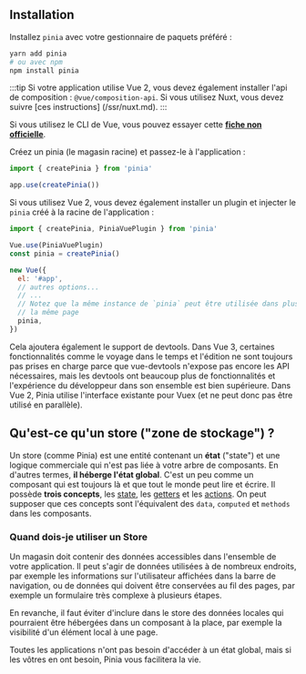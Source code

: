 ## Installation

Installez `pinia` avec votre gestionnaire de paquets préféré :

```bash
yarn add pinia
# ou avec npm
npm install pinia
```

:::tip
Si votre application utilise Vue 2, vous devez également installer l'api de composition : `@vue/composition-api`. Si vous utilisez Nuxt, vous devez suivre [ces instructions] (/ssr/nuxt.md).
:::

Si vous utilisez le CLI de Vue, vous pouvez essayer cette [**fiche non officielle**](https://github.com/wobsoriano/vue-cli-plugin-pinia).

Créez un pinia (le magasin racine) et passez-le à l'application :

```js
import { createPinia } from 'pinia'

app.use(createPinia())
```

Si vous utilisez Vue 2, vous devez également installer un plugin et injecter le `pinia` créé à la racine de l'application :

```js
import { createPinia, PiniaVuePlugin } from 'pinia'

Vue.use(PiniaVuePlugin)
const pinia = createPinia()

new Vue({
  el: '#app',
  // autres options...
  // ...
  // Notez que la même instance de `pinia` peut être utilisée dans plusieurs applications Vue sur
  // la même page
  pinia,
})
```

Cela ajoutera également le support de devtools. Dans Vue 3, certaines fonctionnalités comme le voyage dans le temps et l'édition ne sont toujours pas prises en charge parce que vue-devtools n'expose pas encore les API nécessaires, mais les devtools ont beaucoup plus de fonctionnalités et l'expérience du développeur dans son ensemble est bien supérieure. Dans Vue 2, Pinia utilise l'interface existante pour Vuex (et ne peut donc pas être utilisé en parallèle).

## Qu'est-ce qu'un store ("zone de stockage") ?

Un store (comme Pinia) est une entité contenant un **état** ("state") et une logique commerciale qui n'est pas liée à votre arbre de composants. En d'autres termes, **il héberge l'état global**. C'est un peu comme un composant qui est toujours là et que tout le monde peut lire et écrire. Il possède **trois concepts**, les [state](./core-concepts/state.md), les [getters](./core-concepts/getters.md) et les [actions](./core-concepts/actions.md). On peut supposer que ces concepts sont l'équivalent des `data`, `computed` et `methods` dans les composants.

### Quand dois-je utiliser un Store

Un magasin doit contenir des données accessibles dans l'ensemble de votre application. Il peut s'agir de données utilisées à de nombreux endroits, par exemple les informations sur l'utilisateur affichées dans la barre de navigation, ou de données qui doivent être conservées au fil des pages, par exemple un formulaire très complexe à plusieurs étapes.

En revanche, il faut éviter d'inclure dans le store des données locales qui pourraient être hébergées dans un composant à la place, par exemple la visibilité d'un élément local à une page.

Toutes les applications n'ont pas besoin d'accéder à un état global, mais si les vôtres en ont besoin, Pinia vous facilitera la vie.
